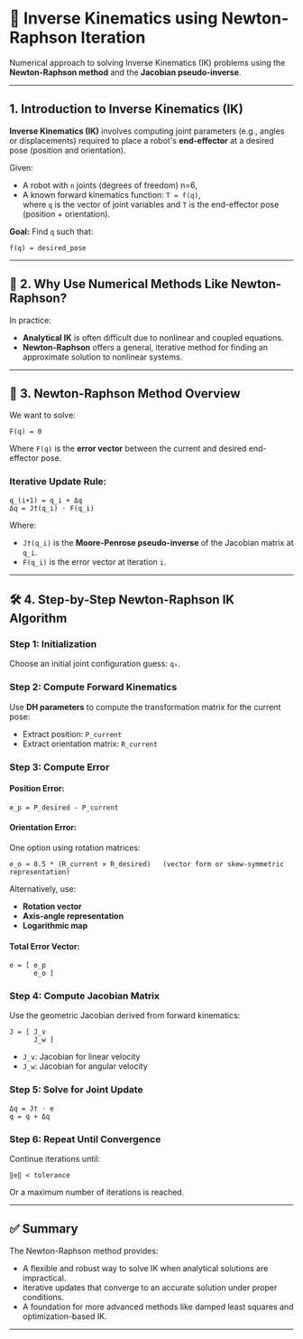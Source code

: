 # 🧠 Inverse Kinematics using Newton-Raphson Iteration

Numerical approach to solving Inverse Kinematics (IK) problems using the **Newton-Raphson method** and the **Jacobian pseudo-inverse**.

---

## 1. Introduction to Inverse Kinematics (IK)

**Inverse Kinematics (IK)** involves computing joint parameters (e.g., angles or displacements) required to place a robot's **end-effector** at a desired pose (position and orientation).

Given:
- A robot with `n` joints (degrees of freedom) n=6,
- A known forward kinematics function: `T = f(q)`,  
  where `q` is the vector of joint variables and `T` is the end-effector pose (position + orientation).

**Goal:** Find `q` such that:

```text
f(q) = desired_pose
````

---

## 🔁 2. Why Use Numerical Methods Like Newton-Raphson?

In practice:

* **Analytical IK** is often difficult due to nonlinear and coupled equations.
* **Newton-Raphson** offers a general, iterative method for finding an approximate solution to nonlinear systems.

---

## 🧮 3. Newton-Raphson Method Overview

We want to solve:

```text
F(q) = 0
```

Where `F(q)` is the **error vector** between the current and desired end-effector pose.

### Iterative Update Rule:

```text
q_(i+1) = q_i + Δq
Δq = J†(q_i) · F(q_i)
```

Where:

* `J†(q_i)` is the **Moore-Penrose pseudo-inverse** of the Jacobian matrix at `q_i`.
* `F(q_i)` is the error vector at iteration `i`.

---

## 🛠️ 4. Step-by-Step Newton-Raphson IK Algorithm

### Step 1: Initialization

Choose an initial joint configuration guess: `q₀`.

### Step 2: Compute Forward Kinematics

Use **DH parameters** to compute the transformation matrix for the current pose:

* Extract position: `P_current`
* Extract orientation matrix: `R_current`

### Step 3: Compute Error

#### Position Error:

```text
e_p = P_desired - P_current
```

#### Orientation Error:

One option using rotation matrices:

```text
e_o ≈ 0.5 * (R_current × R_desired)   (vector form or skew-symmetric representation)
```

Alternatively, use:

* **Rotation vector**
* **Axis-angle representation**
* **Logarithmic map**

#### Total Error Vector:

```text
e = [ e_p
      e_o ]
```

### Step 4: Compute Jacobian Matrix

Use the geometric Jacobian derived from forward kinematics:

```text
J = [ J_v
      J_w ]
```

* `J_v`: Jacobian for linear velocity
* `J_w`: Jacobian for angular velocity

### Step 5: Solve for Joint Update

```text
Δq = J† · e
q = q + Δq
```

### Step 6: Repeat Until Convergence

Continue iterations until:

```text
‖e‖ < tolerance
```

Or a maximum number of iterations is reached.

---

## ✅ Summary

The Newton-Raphson method provides:

* A flexible and robust way to solve IK when analytical solutions are impractical.
* Iterative updates that converge to an accurate solution under proper conditions.
* A foundation for more advanced methods like damped least squares and optimization-based IK.

---
```
